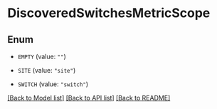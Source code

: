# DiscoveredSwitchesMetricScope

## Enum


* `EMPTY` (value: `""`)

* `SITE` (value: `"site"`)

* `SWITCH` (value: `"switch"`)


[[Back to Model list]](../README.md#documentation-for-models) [[Back to API list]](../README.md#documentation-for-api-endpoints) [[Back to README]](../README.md)


